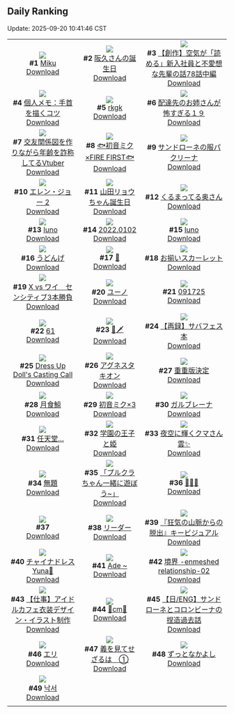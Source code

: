 ## Daily Ranking
Update: 2025-09-20 10:41:46 CST

|      |      |      |
| :----: | :----: | :----: |
| ![](https://i.pixiv.re/c/240x480/img-master/img/2025/09/18/00/00/34/135224547_p0_master1200.jpg)<br>**#1** [Miku](https://www.pixiv.net/artworks/135224547)<br>[Download](https://i.pixiv.re/img-original/img/2025/09/18/00/00/34/135224547_p0.jpg) | ![](https://i.pixiv.re/c/240x480/img-master/img/2025/09/18/12/00/22/135238087_p0_master1200.jpg)<br>**#2** [阪久さんの誕生日](https://www.pixiv.net/artworks/135238087)<br>[Download](https://i.pixiv.re/img-original/img/2025/09/18/12/00/22/135238087_p0.jpg) | ![](https://i.pixiv.re/c/240x480/img-master/img/2025/09/18/18/46/39/135247296_p0_master1200.jpg)<br>**#3** [【創作】空気が「読める」新入社員と不愛想な先輩の話78話中編](https://www.pixiv.net/artworks/135247296)<br>[Download](https://i.pixiv.re/img-original/img/2025/09/18/18/46/39/135247296_p0.jpg) |
| ![](https://i.pixiv.re/c/240x480/img-master/img/2025/09/18/06/00/11/135232093_p0_master1200.jpg)<br>**#4** [個人メモ：手首を描くコツ](https://www.pixiv.net/artworks/135232093)<br>[Download](https://i.pixiv.re/img-original/img/2025/09/18/06/00/11/135232093_p0.jpg) | ![](https://i.pixiv.re/c/240x480/img-master/img/2025/09/17/17/27/37/135208706_p0_master1200.jpg)<br>**#5** [rkgk](https://www.pixiv.net/artworks/135208706)<br>[Download](https://i.pixiv.re/img-original/img/2025/09/17/17/27/37/135208706_p0.jpg) | ![](https://i.pixiv.re/c/240x480/img-master/img/2025/09/18/17/19/03/135244519_p0_master1200.jpg)<br>**#6** [配達先のお姉さんが怖すぎる１９](https://www.pixiv.net/artworks/135244519)<br>[Download](https://i.pixiv.re/img-original/img/2025/09/18/17/19/03/135244519_p0.jpg) |
| ![](https://i.pixiv.re/c/240x480/img-master/img/2025/09/18/21/09/03/135252901_p0_master1200.jpg)<br>**#7** [交友関係図を作りながら年齢を詐称してるVtuber](https://www.pixiv.net/artworks/135252901)<br>[Download](https://i.pixiv.re/img-original/img/2025/09/18/21/09/03/135252901_p0.png) | ![](https://i.pixiv.re/c/240x480/img-master/img/2025/09/17/16/24/06/135207070_p0_master1200.jpg)<br>**#8** [🐟初音ミク×FIRE FIRST🐟](https://www.pixiv.net/artworks/135207070)<br>[Download](https://i.pixiv.re/img-original/img/2025/09/17/16/24/06/135207070_p0.png) | ![](https://i.pixiv.re/c/240x480/img-master/img/2025/09/17/00/05/20/135188264_p0_master1200.jpg)<br>**#9** [サンドローネの服パクリーナ](https://www.pixiv.net/artworks/135188264)<br>[Download](https://i.pixiv.re/img-original/img/2025/09/17/00/05/20/135188264_p0.jpg) |
| ![](https://i.pixiv.re/c/240x480/img-master/img/2025/09/17/00/00/07/135187668_p0_master1200.jpg)<br>**#10** [エレン・ジョー 2](https://www.pixiv.net/artworks/135187668)<br>[Download](https://i.pixiv.re/img-original/img/2025/09/17/00/00/07/135187668_p0.png) | ![](https://i.pixiv.re/c/240x480/img-master/img/2025/09/18/00/02/15/135224737_p0_master1200.jpg)<br>**#11** [山田リョウちゃん誕生日](https://www.pixiv.net/artworks/135224737)<br>[Download](https://i.pixiv.re/img-original/img/2025/09/18/00/02/15/135224737_p0.png) | ![](https://i.pixiv.re/c/240x480/img-master/img/2025/09/17/00/06/32/135188323_p0_master1200.jpg)<br>**#12** [くるまってる奥さん](https://www.pixiv.net/artworks/135188323)<br>[Download](https://i.pixiv.re/img-original/img/2025/09/17/00/06/32/135188323_p0.jpg) |
| ![](https://i.pixiv.re/c/240x480/img-master/img/2025/09/17/18/00/20/135209688_p0_master1200.jpg)<br>**#13** [Iuno](https://www.pixiv.net/artworks/135209688)<br>[Download](https://i.pixiv.re/img-original/img/2025/09/17/18/00/20/135209688_p0.jpg) | ![](https://i.pixiv.re/c/240x480/img-master/img/2025/09/18/00/00/11/135224419_p0_master1200.jpg)<br>**#14** [2022.0102](https://www.pixiv.net/artworks/135224419)<br>[Download](https://i.pixiv.re/img-original/img/2025/09/18/00/00/11/135224419_p0.jpg) | ![](https://i.pixiv.re/c/240x480/img-master/img/2025/09/17/12/39/57/135202673_p0_master1200.jpg)<br>**#15** [Iuno](https://www.pixiv.net/artworks/135202673)<br>[Download](https://i.pixiv.re/img-original/img/2025/09/17/12/39/57/135202673_p0.jpg) |
| ![](https://i.pixiv.re/c/240x480/img-master/img/2025/09/17/20/38/50/135215549_p0_master1200.jpg)<br>**#16** [うどんげ](https://www.pixiv.net/artworks/135215549)<br>[Download](https://i.pixiv.re/img-original/img/2025/09/17/20/38/50/135215549_p0.jpg) | ![](https://i.pixiv.re/c/240x480/img-master/img/2025/09/17/18/08/20/135210108_p0_master1200.jpg)<br>**#17** [🌙](https://www.pixiv.net/artworks/135210108)<br>[Download](https://i.pixiv.re/img-original/img/2025/09/17/18/08/20/135210108_p0.jpg) | ![](https://i.pixiv.re/c/240x480/img-master/img/2025/09/17/18/23/47/135210558_p0_master1200.jpg)<br>**#18** [お揃いスカーレット](https://www.pixiv.net/artworks/135210558)<br>[Download](https://i.pixiv.re/img-original/img/2025/09/17/18/23/47/135210558_p0.jpg) |
| ![](https://i.pixiv.re/c/240x480/img-master/img/2025/09/17/00/00/13/135187734_p0_master1200.jpg)<br>**#19** [X vs ワイ　センシティブ3本勝負](https://www.pixiv.net/artworks/135187734)<br>[Download](https://i.pixiv.re/img-original/img/2025/09/17/00/00/13/135187734_p0.jpg) | ![](https://i.pixiv.re/c/240x480/img-master/img/2025/09/17/16/56/53/135207818_p0_master1200.jpg)<br>**#20** [ユーノ](https://www.pixiv.net/artworks/135207818)<br>[Download](https://i.pixiv.re/img-original/img/2025/09/17/16/56/53/135207818_p0.png) | ![](https://i.pixiv.re/c/240x480/img-master/img/2025/09/17/01/03/25/135190597_p0_master1200.jpg)<br>**#21** [091725](https://www.pixiv.net/artworks/135190597)<br>[Download](https://i.pixiv.re/img-original/img/2025/09/17/01/03/25/135190597_p0.jpg) |
| ![](https://i.pixiv.re/c/240x480/img-master/img/2025/09/17/09/59/16/135199583_p0_master1200.jpg)<br>**#22** [61](https://www.pixiv.net/artworks/135199583)<br>[Download](https://i.pixiv.re/img-original/img/2025/09/17/09/59/16/135199583_p0.jpg) | ![](https://i.pixiv.re/c/240x480/img-master/img/2025/09/17/12/30/08/135202508_p0_master1200.jpg)<br>**#23** [🌸🗡️](https://www.pixiv.net/artworks/135202508)<br>[Download](https://i.pixiv.re/img-original/img/2025/09/17/12/30/08/135202508_p0.jpg) | ![](https://i.pixiv.re/c/240x480/img-master/img/2025/09/18/20/16/33/135250599_p0_master1200.jpg)<br>**#24** [【再録】サバフェス本](https://www.pixiv.net/artworks/135250599)<br>[Download](https://i.pixiv.re/img-original/img/2025/09/18/20/16/33/135250599_p0.jpg) |
| ![](https://i.pixiv.re/c/240x480/img-master/img/2025/09/17/09/16/57/135198913_p0_master1200.jpg)<br>**#25** [Dress Up Doll's Casting Call](https://www.pixiv.net/artworks/135198913)<br>[Download](https://i.pixiv.re/img-original/img/2025/09/17/09/16/57/135198913_p0.jpg) | ![](https://i.pixiv.re/c/240x480/img-master/img/2025/09/17/03/27/05/135193662_p0_master1200.jpg)<br>**#26** [アグネスタキオン](https://www.pixiv.net/artworks/135193662)<br>[Download](https://i.pixiv.re/img-original/img/2025/09/17/03/27/05/135193662_p0.png) | ![](https://i.pixiv.re/c/240x480/img-master/img/2025/09/17/19/06/03/135212044_p0_master1200.jpg)<br>**#27** [重重版決定](https://www.pixiv.net/artworks/135212044)<br>[Download](https://i.pixiv.re/img-original/img/2025/09/17/19/06/03/135212044_p0.png) |
| ![](https://i.pixiv.re/c/240x480/img-master/img/2025/09/18/20/01/52/135250016_p0_master1200.jpg)<br>**#28** [月食鯨](https://www.pixiv.net/artworks/135250016)<br>[Download](https://i.pixiv.re/img-original/img/2025/09/18/20/01/52/135250016_p0.jpg) | ![](https://i.pixiv.re/c/240x480/img-master/img/2025/09/18/00/24/55/135225833_p0_master1200.jpg)<br>**#29** [初音ミク×3](https://www.pixiv.net/artworks/135225833)<br>[Download](https://i.pixiv.re/img-original/img/2025/09/18/00/24/55/135225833_p0.jpg) | ![](https://i.pixiv.re/c/240x480/img-master/img/2025/09/18/15/20/53/135241914_p0_master1200.jpg)<br>**#30** [ガルブレーナ](https://www.pixiv.net/artworks/135241914)<br>[Download](https://i.pixiv.re/img-original/img/2025/09/18/15/20/53/135241914_p0.png) |
| ![](https://i.pixiv.re/c/240x480/img-master/img/2025/09/18/17/05/14/135244185_p0_master1200.jpg)<br>**#31** [任天堂…](https://www.pixiv.net/artworks/135244185)<br>[Download](https://i.pixiv.re/img-original/img/2025/09/18/17/05/14/135244185_p0.jpg) | ![](https://i.pixiv.re/c/240x480/img-master/img/2025/09/17/00/02/26/135188086_p0_master1200.jpg)<br>**#32** [学園の王子と姫](https://www.pixiv.net/artworks/135188086)<br>[Download](https://i.pixiv.re/img-original/img/2025/09/17/00/02/26/135188086_p0.png) | ![](https://i.pixiv.re/c/240x480/img-master/img/2025/09/17/20/09/04/135214374_p0_master1200.jpg)<br>**#33** [夜空に輝くクマさん雲✨](https://www.pixiv.net/artworks/135214374)<br>[Download](https://i.pixiv.re/img-original/img/2025/09/17/20/09/04/135214374_p0.jpg) |
| ![](https://i.pixiv.re/c/240x480/img-master/img/2025/09/18/00/20/51/135225677_p0_master1200.jpg)<br>**#34** [無題](https://www.pixiv.net/artworks/135225677)<br>[Download](https://i.pixiv.re/img-original/img/2025/09/18/00/20/51/135225677_p0.png) | ![](https://i.pixiv.re/c/240x480/img-master/img/2025/09/17/00/00/07/135187673_p0_master1200.jpg)<br>**#35** [「プルクラちゃん一緒に遊ぼう~」](https://www.pixiv.net/artworks/135187673)<br>[Download](https://i.pixiv.re/img-original/img/2025/09/17/00/00/07/135187673_p0.png) | ![](https://i.pixiv.re/c/240x480/img-master/img/2025/09/17/08/18/57/135197943_p0_master1200.jpg)<br>**#36** [🍦🥄🩷](https://www.pixiv.net/artworks/135197943)<br>[Download](https://i.pixiv.re/img-original/img/2025/09/17/08/18/57/135197943_p0.jpg) |
| ![](https://s.pximg.net/common/images/limit_unviewable_s.png)<br>**#37** [](https://www.pixiv.net/artworks/135201119)<br>[Download](https://s.pximg.net/common/images/limit_unviewable_s.png) | ![](https://i.pixiv.re/c/240x480/img-master/img/2025/09/18/19/00/19/135247748_p0_master1200.jpg)<br>**#38** [リーダー](https://www.pixiv.net/artworks/135247748)<br>[Download](https://i.pixiv.re/img-original/img/2025/09/18/19/00/19/135247748_p0.png) | ![](https://i.pixiv.re/c/240x480/img-master/img/2025/09/18/09/44/53/135235800_p0_master1200.jpg)<br>**#39** [『狂気の山脈からの脱出』キービジュアル](https://www.pixiv.net/artworks/135235800)<br>[Download](https://i.pixiv.re/img-original/img/2025/09/18/09/44/53/135235800_p0.jpg) |
| ![](https://i.pixiv.re/c/240x480/img-master/img/2025/09/17/05/59/58/135195509_p0_master1200.jpg)<br>**#40** [チャイナドレス Yuna🩵](https://www.pixiv.net/artworks/135195509)<br>[Download](https://i.pixiv.re/img-original/img/2025/09/17/05/59/58/135195509_p0.jpg) | ![](https://i.pixiv.re/c/240x480/img-master/img/2025/09/18/12/10/09/135238395_p0_master1200.jpg)<br>**#41** [Ade ~](https://www.pixiv.net/artworks/135238395)<br>[Download](https://i.pixiv.re/img-original/img/2025/09/18/12/10/09/135238395_p0.jpg) | ![](https://i.pixiv.re/c/240x480/img-master/img/2025/09/17/00/00/20/135187780_p0_master1200.jpg)<br>**#42** [境界 -enmeshed relationship-02](https://www.pixiv.net/artworks/135187780)<br>[Download](https://i.pixiv.re/img-original/img/2025/09/17/00/00/20/135187780_p0.jpg) |
| ![](https://i.pixiv.re/c/240x480/img-master/img/2025/09/18/00/24/56/135225834_p0_master1200.jpg)<br>**#43** [【仕事】アイドルカフェ衣装デザイン・イラスト制作](https://www.pixiv.net/artworks/135225834)<br>[Download](https://i.pixiv.re/img-original/img/2025/09/18/00/24/56/135225834_p0.png) | ![](https://i.pixiv.re/c/240x480/img-master/img/2025/09/18/21/17/46/135253226_p0_master1200.jpg)<br>**#44** [🩵cm🩷](https://www.pixiv.net/artworks/135253226)<br>[Download](https://i.pixiv.re/img-original/img/2025/09/18/21/17/46/135253226_p0.png) | ![](https://i.pixiv.re/c/240x480/img-master/img/2025/09/17/18/06/48/135210061_p0_master1200.jpg)<br>**#45** [【日/ENG】サンドローネとコロンビーナの捏造過去話](https://www.pixiv.net/artworks/135210061)<br>[Download](https://i.pixiv.re/img-original/img/2025/09/17/18/06/48/135210061_p0.jpg) |
| ![](https://i.pixiv.re/c/240x480/img-master/img/2025/09/17/17/45/29/135209186_p0_master1200.jpg)<br>**#46** [エリ](https://www.pixiv.net/artworks/135209186)<br>[Download](https://i.pixiv.re/img-original/img/2025/09/17/17/45/29/135209186_p0.jpg) | ![](https://i.pixiv.re/c/240x480/img-master/img/2025/09/18/17/00/39/135244057_p0_master1200.jpg)<br>**#47** [義を見てせざるは　①](https://www.pixiv.net/artworks/135244057)<br>[Download](https://i.pixiv.re/img-original/img/2025/09/18/17/00/39/135244057_p0.jpg) | ![](https://i.pixiv.re/c/240x480/img-master/img/2025/09/17/23/00/06/135221844_p0_master1200.jpg)<br>**#48** [ずっとなかよし](https://www.pixiv.net/artworks/135221844)<br>[Download](https://i.pixiv.re/img-original/img/2025/09/17/23/00/06/135221844_p0.jpg) |
| ![](https://i.pixiv.re/c/240x480/img-master/img/2025/09/17/05/02/56/135194878_p0_master1200.jpg)<br>**#49** [낙서](https://www.pixiv.net/artworks/135194878)<br>[Download](https://i.pixiv.re/img-original/img/2025/09/17/05/02/56/135194878_p0.png) |
|      |      |
